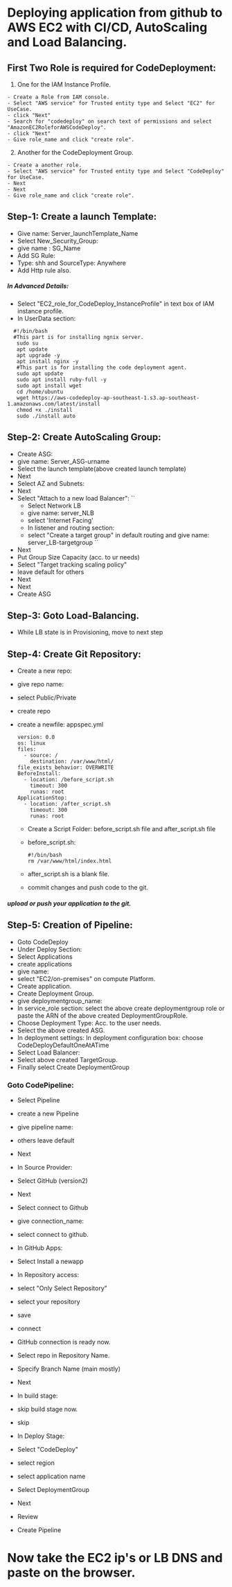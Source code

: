 # Deploying application from github to AWS EC2 with CI/CD, AutoScaling and Load Balancing.

## First Two Role is required for CodeDeployment:
1. One for the IAM Instance Profile.
```
- Create a Role from IAM console.
- Select "AWS service" for Trusted entity type and Select "EC2" for UseCase.
- click "Next"
- Search for "codedeploy" on search text of permissions and select "AmazonEC2RoleforAWSCodeDeploy".
- click "Next"
- Give role_name and click "create role".
```
2. Another for the CodeDeployment Group.
```
- Create a another role.
- Select "AWS service" for Trusted entity type and Select "CodeDeploy" for UseCase.
- Next
- Next
- Give role_name and click "create role".
```

## Step-1: Create a launch Template: 
- Give name: Server_launchTemplate_Name
- Select New_Security_Group:
- give name : SG_Name
- Add SG Rule:
- Type: shh and SourceType: Anywhere
- Add Http rule also.

##### In Advanced Details: 
- Select "EC2_role_for_CodeDeploy_InstanceProfile" in text box of IAM instance profile.
- In UserData section:
```
  #!/bin/bash
  #This part is for installing ngnix server.
   sudo su
   apt update
   apt upgrade -y
   apt install nginx -y
   #This part is for installing the code deployment agent.
   sudo apt update 
   sudo apt install ruby-full -y
   sudo apt install wget
   cd /home/ubuntu
   wget https://aws-codedeploy-ap-southeast-1.s3.ap-southeast-1.amazonaws.com/latest/install
   chmod +x ./install
   sudo ./install auto
```

## Step-2: Create AutoScaling Group:
- Create ASG:
- give name: Server_ASG-urname
- Select the launch template(above created launch template)
- Next
- Select AZ and Subnets:
- Next
- Select "Attach to a new load Balancer":
  ``
  - Select Network LB
  - give name: server_NLB
  - select 'Internet Facing'
  - In listener and routing section:
  - select "Create a target group" in default routing and give name: server_LB-targetgroup
  ``
- Next
- Put Group Size Capacity (acc. to ur needs)
- Select "Target tracking scaling policy"
- leave default for others
- Next
- Next
- Create ASG


## Step-3: Goto Load-Balancing.
- While LB state is in Provisioning, move to next step
## Step-4: Create Git Repository:  
- Create a new repo:
- give repo name:
- select Public/Private
- create repo
- create a newfile: appspec.yml
  ```
  version: 0.0
  os: linux
  files:
    - source: /
      destination: /var/www/html/
  file_exists_behavior: OVERWRITE
  BeforeInstall:
    - location: /before_script.sh
      timeout: 300
      runas: root
  ApplicationStop:
    - location: /after_script.sh
      timeout: 300
      runas: root
  ```

  - Create a Script Folder: before_script.sh file and after_script.sh file
  - before_script.sh:
    ```
    #!/bin/bash
    rm /var/www/html/index.html
    ```

   - after_script.sh is a blank file.
   - commit changes and push code to the git.
 
##### upload or push your application to the git.
## Step-5: Creation of Pipeline:
- Goto CodeDeploy
- Under Deploy Section:
- Select Applications
- create applications
- give name:
- select "EC2/on-premises" on compute Platform.
- Create application.
- Create Deployment Group.
- give deploymentgroup_name:
- In service_role section: select the above create deploymentgroup role or paste the ARN of the above created DeploymentGroupRole.
- Choose Deployment Type: Acc. to the user needs.
- Select the above created ASG.
- In deployment settings: In deployment configuration box: choose CodeDeployDefaultOneAtATime
- Select Load Balancer:
- Select above created TargetGroup.
- Finally select Create DeploymentGroup

### Goto CodePipeline:
- Select Pipeline
- create a new Pipeline
- give pipeline name:
- others leave default
- Next
- In Source Provider:
- Select GitHub (version2)
- Next
- Select connect to Github
- give connection_name:
- select connect to github.

- In GitHub Apps:
- Select Install a newapp
- In Repository access:
- select "Only Select Repository"
- select your repository
- save
- connect
- GitHub connection is ready now.
- Select repo in Repository Name.
- Specify Branch Name (main mostly)
- Next
- In build stage:
- skip build stage now.
- skip
- In Deploy Stage:
- Select "CodeDeploy"
- select region
- select application name
- Select DeploymentGroup
- Next
- Review
- Create Pipeline



# Now take the EC2 ip's or LB DNS and paste on the browser.
